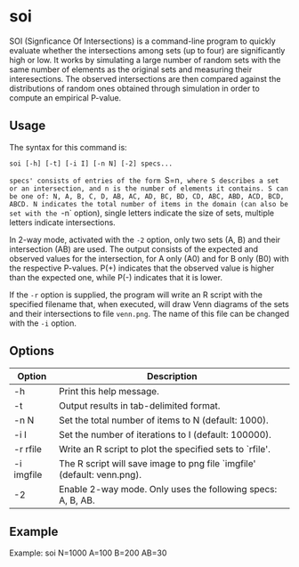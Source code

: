 # soi

SOI (Signficance Of Intersections) is a command-line program to quickly evaluate whether the intersections among sets (up to four) are significantly high or low. It works by simulating a large number of random sets with the same number of elements as the original sets and measuring their interesections. The observed intersections are then compared against the distributions of random ones obtained through simulation in order to compute an empirical P-value.

## Usage

The syntax for this command is:

```
soi [-h] [-t] [-i I] [-n N] [-2] specs...
```

`specs' consists of entries of the form `S=n`, where S describes a set or an intersection, and n is the
number of elements it contains. S can be one of: N, A, B, C, D, AB, AC, AD, BC, BD, CD, ABC, ABD, ACD,
BCD, ABCD. N indicates the total number of items in the domain (can also be set with the `-n` option), 
single letters indicate the size of sets, multiple letters indicate intersections.

In 2-way mode, activated with the `-2` option, only two sets (A, B) and their intersection (AB) are used. 
The output consists of the expected and observed values for the intersection, for A only (A0) and for B 
only (B0) with the respective P-values. P(+) indicates that the observed value is higher than the expected one, while
P(-) indicates that it is lower.

If the `-r` option is supplied, the program will write an R script with the specified filename that, when executed,
will draw Venn diagrams of the sets and their intersections to file `venn.png`. The name of this file can
be changed with the `-i` option.

## Options

Option|Description
------|-----------
 -h         | Print this help message.
 -t         | Output results in tab-delimited format.
 -n N       | Set the total number of items to N (default: 1000).
 -i I       | Set the number of iterations to I (default: 100000).
 -r rfile   | Write an R script to plot the specified sets to `rfile'.
 -i imgfile | The R script will save image to png file `imgfile' (default: venn.png).
 -2         | Enable 2-way mode. Only uses the following specs: A, B, AB.

## Example

Example: soi N=1000 A=100 B=200 AB=30
